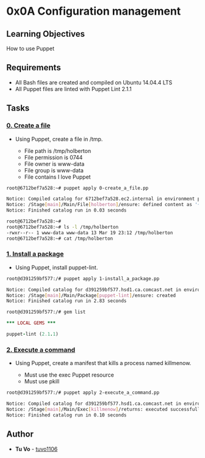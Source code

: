 # 0x0A Configuration management

## Learning Objectives

How to use Puppet

## Requirements

- All Bash files are created and compiled on Ubuntu 14.04.4 LTS
- All Puppet files are linted with Puppet Lint 2.1.1

## Tasks

### [0. Create a file](./0-create_a_file.pp)

- Using Puppet, create a file in /tmp.

  - File path is /tmp/holberton
  - File permission is 0744
  - File owner is www-data
  - File group is www-data
  - File contains I love Puppet

```sh
root@6712bef7a528:~# puppet apply 0-create_a_file.pp
```

```sh
Notice: Compiled catalog for 6712bef7a528.ec2.internal in environment production in 0.04 seconds
Notice: /Stage[main]/Main/File[holberton]/ensure: defined content as '{md5}f1b70c2a42a98d82224986a612400db9'
Notice: Finished catalog run in 0.03 seconds
```

```sh
root@6712bef7a528:~#
root@6712bef7a528:~# ls -l /tmp/holberton
-rwxr--r-- 1 www-data www-data 13 Mar 19 23:12 /tmp/holberton
root@6712bef7a528:~# cat /tmp/holberton
```

### [1. Install a package](./1-install_a_package.pp)

- Using Puppet, install puppet-lint.

```sh
root@d391259bf577:/# puppet apply 1-install_a_package.pp
```

```sh
Notice: Compiled catalog for d391259bf577.hsd1.ca.comcast.net in environment production in 0.10 seconds
Notice: /Stage[main]/Main/Package[puppet-lint]/ensure: created
Notice: Finished catalog run in 2.83 seconds
```

```sh
root@d391259bf577:/# gem list
```

```ruby
*** LOCAL GEMS ***

puppet-lint (2.1.1)
```

### [2. Execute a command](./2-execute_a_command.pp)

- Using Puppet, create a manifest that kills a process named killmenow.

  - Must use the exec Puppet resource
  - Must use pkill

```sh
root@d391259bf577:/# puppet apply 2-execute_a_command.pp
```

```sh
Notice: Compiled catalog for d391259bf577.hsd1.ca.comcast.net in environment production in 0.01 seconds
Notice: /Stage[main]/Main/Exec[killmenow]/returns: executed successfully
Notice: Finished catalog run in 0.10 seconds
```

## Author

- **Tu Vo** - [tuvo1106](https://github.com/tuvo1106)
